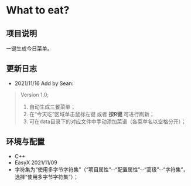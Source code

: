 # What to eat?

## 项目说明
一键生成今日菜单。

## 更新日志
- 2021/11/16 Add by Sean:
> Version 1.0;
> 1. 自动生成三餐菜单；
> 2. 在“今天吃”区域单击鼠标左键 或者 **按R键** 可进行刷新；
> 3. 可在data目录下的对应文件中手动添加菜谱（各菜单名以空格分开）；

## 环境与配置
- C++
- EasyX 2021/11/09
- 字符集为“使用多字节字符集”（“项目属性”--“配置属性”--“高级”--“字符集”，选择“使用多字节字符集”）；
